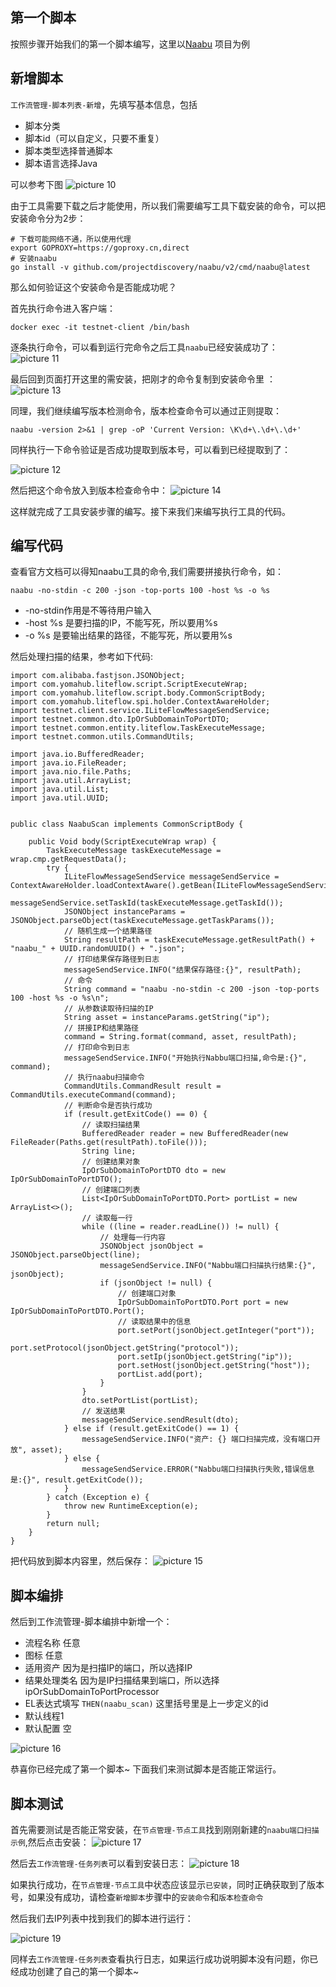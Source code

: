 ## 第一个脚本

按照步骤开始我们的第一个脚本编写，这里以[Naabu](https://github.com/projectdiscovery/naabu) 项目为例

## 新增脚本

`工作流管理-脚本列表-新增`，先填写基本信息，包括
- 脚本分类
- 脚本id（可以自定义，只要不重复）
- 脚本类型选择普通脚本
- 脚本语言选择Java

可以参考下图
![picture 10](https://cdn.jsdelivr.net/gh/testnet0/image@main/c9695b1004a5eb02defea4e0ce6c144e30816eb2f8bb84ceacc7920860b04d6e.png)  

由于工具需要下载之后才能使用，所以我们需要编写工具下载安装的命令，可以把安装命令分为2步：

```
# 下载可能网络不通，所以使用代理
export GOPROXY=https://goproxy.cn,direct
# 安装naabu
go install -v github.com/projectdiscovery/naabu/v2/cmd/naabu@latest
```

那么如何验证这个安装命令是否能成功呢？

首先执行命令进入客户端：
```
docker exec -it testnet-client /bin/bash
```
逐条执行命令，可以看到运行完命令之后工具`naabu`已经安装成功了：
![picture 11](https://cdn.jsdelivr.net/gh/testnet0/image@main/7accceb5578a747b98ff113aea7a4263a965eac94fbc71fb079c1444fe99679e.png)  


最后回到页面打开这里的需安装，把刚才的命令复制到安装命令里 ：
![picture 13](https://cdn.jsdelivr.net/gh/testnet0/image@main/873580dc389b40285b3b988aa82db1233cc4e6b5f6d6f20b7fefb21cd245ce28.png)  


同理，我们继续编写版本检测命令，版本检查命令可以通过正则提取：

```
naabu -version 2>&1 | grep -oP 'Current Version: \K\d+\.\d+\.\d+'
```

同样执行一下命令验证是否成功提取到版本号，可以看到已经提取到了：

![picture 12](https://cdn.jsdelivr.net/gh/testnet0/image@main/ef2024964c2d63436a274e05e365c6450dcf95e1463d7af3875bc92eddb10293.png)  


然后把这个命令放入到版本检查命令中：
![picture 14](https://cdn.jsdelivr.net/gh/testnet0/image@main/9bff10ab1fe905519c8c3f5c7f1e92d30ef6531141442390ddd12eaab14209aa.png)  

这样就完成了工具安装步骤的编写。接下来我们来编写执行工具的代码。

## 编写代码

查看官方文档可以得知naabu工具的命令,我们需要拼接执行命令，如：

```
naabu -no-stdin -c 200 -json -top-ports 100 -host %s -o %s
```

- -no-stdin作用是不等待用户输入
- -host %s 是要扫描的IP，不能写死，所以要用%s
- -o %s 是要输出结果的路径，不能写死，所以要用%s

然后处理扫描的结果，参考如下代码:
```
import com.alibaba.fastjson.JSONObject;
import com.yomahub.liteflow.script.ScriptExecuteWrap;
import com.yomahub.liteflow.script.body.CommonScriptBody;
import com.yomahub.liteflow.spi.holder.ContextAwareHolder;
import testnet.client.service.ILiteFlowMessageSendService;
import testnet.common.dto.IpOrSubDomainToPortDTO;
import testnet.common.entity.liteflow.TaskExecuteMessage;
import testnet.common.utils.CommandUtils;

import java.io.BufferedReader;
import java.io.FileReader;
import java.nio.file.Paths;
import java.util.ArrayList;
import java.util.List;
import java.util.UUID;


public class NaabuScan implements CommonScriptBody {

    public Void body(ScriptExecuteWrap wrap) {
        TaskExecuteMessage taskExecuteMessage = wrap.cmp.getRequestData();
        try {
            ILiteFlowMessageSendService messageSendService = ContextAwareHolder.loadContextAware().getBean(ILiteFlowMessageSendService.class);
            messageSendService.setTaskId(taskExecuteMessage.getTaskId());
            JSONObject instanceParams = JSONObject.parseObject(taskExecuteMessage.getTaskParams());
            // 随机生成一个结果路径
            String resultPath = taskExecuteMessage.getResultPath() + "naabu_" + UUID.randomUUID() + ".json";
            // 打印结果保存路径到日志
            messageSendService.INFO("结果保存路径:{}", resultPath);
            // 命令
            String command = "naabu -no-stdin -c 200 -json -top-ports 100 -host %s -o %s\n";
            // 从参数读取待扫描的IP
            String asset = instanceParams.getString("ip");
            // 拼接IP和结果路径
            command = String.format(command, asset, resultPath);
            // 打印命令到日志
            messageSendService.INFO("开始执行Nabbu端口扫描,命令是:{}", command);
            // 执行naabu扫描命令
            CommandUtils.CommandResult result = CommandUtils.executeCommand(command);
            // 判断命令是否执行成功
            if (result.getExitCode() == 0) {
                // 读取扫描结果
                BufferedReader reader = new BufferedReader(new FileReader(Paths.get(resultPath).toFile()));
                String line;
                // 创建结果对象
                IpOrSubDomainToPortDTO dto = new IpOrSubDomainToPortDTO();
                // 创建端口列表
                List<IpOrSubDomainToPortDTO.Port> portList = new ArrayList<>();
                // 读取每一行
                while ((line = reader.readLine()) != null) {
                    // 处理每一行内容
                    JSONObject jsonObject = JSONObject.parseObject(line);
                    messageSendService.INFO("Nabbu端口扫描执行结果:{}", jsonObject);
                    if (jsonObject != null) {
                        // 创建端口对象
                        IpOrSubDomainToPortDTO.Port port = new IpOrSubDomainToPortDTO.Port();
                        // 读取结果中的信息
                        port.setPort(jsonObject.getInteger("port"));
                        port.setProtocol(jsonObject.getString("protocol"));
                        port.setIp(jsonObject.getString("ip"));
                        port.setHost(jsonObject.getString("host"));
                        portList.add(port);
                    }
                }
                dto.setPortList(portList);
                // 发送结果
                messageSendService.sendResult(dto);
            } else if (result.getExitCode() == 1) {
                messageSendService.INFO("资产: {} 端口扫描完成，没有端口开放", asset);
            } else {
                messageSendService.ERROR("Nabbu端口扫描执行失败,错误信息是:{}", result.getExitCode());
            }
        } catch (Exception e) {
            throw new RuntimeException(e);
        }
        return null;
    }
}
```
把代码放到脚本内容里，然后保存：
![picture 15](https://cdn.jsdelivr.net/gh/testnet0/image@main/a9ffde113a9cc917278c0e561db020f7e776bfac6f8780fa9d55e817c9251f1b.png)  

## 脚本编排
然后到工作流管理-脚本编排中新增一个：
- 流程名称 任意
- 图标 任意
- 适用资产 因为是扫描IP的端口，所以选择IP
- 结果处理类名 因为是IP扫描结果到端口，所以选择ipOrSubDomainToPortProcessor
- EL表达式填写 `THEN(naabu_scan)` 这里括号里是上一步定义的id
- 默认线程1 
- 默认配置 空

![picture 16](https://cdn.jsdelivr.net/gh/testnet0/image@main/5c56c57b7646edf637674f254ee3e40894f63e6310162b6aa064bcbb0884dabb.png)  

恭喜你已经完成了第一个脚本~ 下面我们来测试脚本是否能正常运行。

## 脚本测试
首先需要测试是否能正常安装，在`节点管理-节点工具`找到刚刚新建的`naabu端口扫描示例`,然后点击安装：
![picture 17](https://cdn.jsdelivr.net/gh/testnet0/image@main/2c035676f01c9eadf432ee69c9c5ad33c7db47e24768bfa7355ac213ef0db987.png)  

然后去`工作流管理-任务列表`可以看到安装日志：
![picture 18](https://cdn.jsdelivr.net/gh/testnet0/image@main/5e804d6dbe221a8698f6cb305f7b348ead14254cf09ce6d6809dbd886d6bd27e.png)  

如果执行成功，在`节点管理-节点工具`中状态应该显示`已安装`，同时正确获取到了版本号，如果没有成功，请检查`新增脚本`步骤中的`安装命令`和`版本检查命令`

然后我们去IP列表中找到我们的脚本进行运行：

![picture 19](https://cdn.jsdelivr.net/gh/testnet0/image@main/a7199a4a8e898d8ac67121c803e54ee01e8e41276c9b304c8f967a453e10af70.png)  

同样去`工作流管理-任务列表`查看执行日志，如果运行成功说明脚本没有问题，你已经成功创建了自己的第一个脚本~